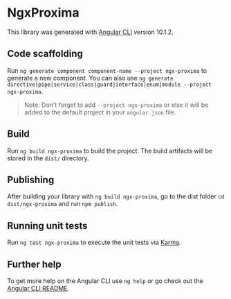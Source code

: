 # NgxProxima

This library was generated with [Angular CLI](https://github.com/angular/angular-cli) version 10.1.2.

## Code scaffolding

Run `ng generate component component-name --project ngx-proxima` to generate a new component. You can also use `ng generate directive|pipe|service|class|guard|interface|enum|module --project ngx-proxima`.
> Note: Don't forget to add `--project ngx-proxima` or else it will be added to the default project in your `angular.json` file. 

## Build

Run `ng build ngx-proxima` to build the project. The build artifacts will be stored in the `dist/` directory.

## Publishing

After building your library with `ng build ngx-proxima`, go to the dist folder `cd dist/ngx-proxima` and run `npm publish`.

## Running unit tests

Run `ng test ngx-proxima` to execute the unit tests via [Karma](https://karma-runner.github.io).

## Further help

To get more help on the Angular CLI use `ng help` or go check out the [Angular CLI README](https://github.com/angular/angular-cli/blob/master/README.md).
